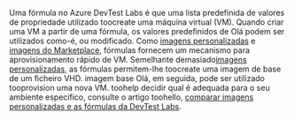 Uma fórmula no Azure DevTest Labs é que uma lista predefinida de valores de propriedade utilizado toocreate uma máquina virtual (VM). Quando criar uma VM a partir de uma fórmula, os valores predefinidos de Olá podem ser utilizados como-é, ou modificado. Como [imagens personalizadas](../articles/devtest-lab/devtest-lab-create-template.md) e [imagens do Marketplace](../articles/devtest-lab/devtest-lab-configure-marketplace-images.md), fórmulas fornecem um mecanismo para aprovisionamento rápido de VM. Semelhante demasiado[imagens personalizadas](../articles/devtest-lab/devtest-lab-create-template.md), as fórmulas permitem-lhe toocreate uma imagem de base de um ficheiro VHD. imagem base Olá, em seguida, pode ser utilizado tooprovision uma nova VM. toohelp decidir qual é adequada para o seu ambiente específico, consulte o artigo toohello, [comparar imagens personalizadas e as fórmulas da DevTest Labs](../articles/devtest-lab/devtest-lab-comparing-vm-base-image-types.md).
